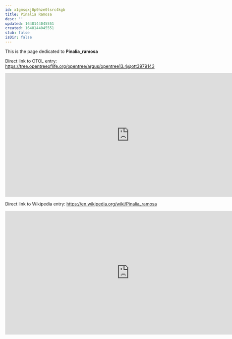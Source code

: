 ```yaml
---
id: x1gmsqxj0p0hze0lsrc4kgb
title: Pinalia Ramosa
desc: ''
updated: 1648144045551
created: 1648144045551
stub: false
isDir: false
---
```

This is the page dedicated to **Pinalia_ramosa**


Direct link to OTOL entry: https://tree.opentreeoflife.org/opentree/argus/opentree13.4@ott3979143



<html>
    <body>
    <iframe src="https://tree.opentreeoflife.org/opentree/argus/opentree13.4@ott3979143"
    width="800" height="400" frameborder="0" allowfullscreen> </iframe>
    </body>
</html>
    


Direct link to Wikipedia entry: https://en.wikipedia.org/wiki/Pinalia_ramosa



<html>
    <body>
    <iframe src="https://en.wikipedia.org/wiki/Pinalia_ramosa"
    width="800" height="400" frameborder="0" allowfullscreen> </iframe>
    </body>
</html>
    
